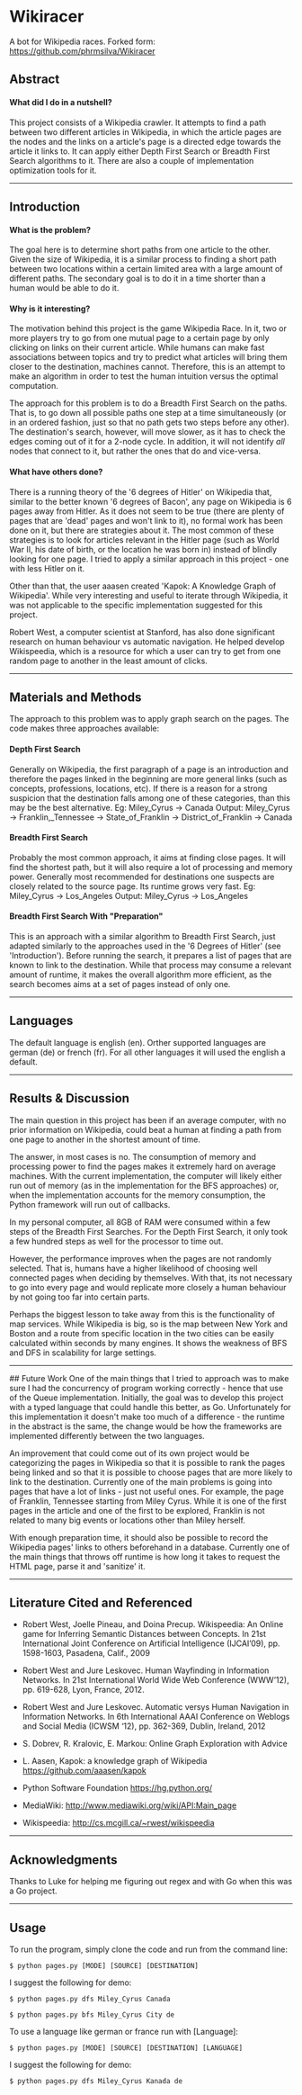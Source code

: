 # Wikiracer

A bot for Wikipedia races. Forked form: https://github.com/phrmsilva/Wikiracer

## Abstract
#### What did I do in a nutshell? 


This project consists of a Wikipedia crawler. It attempts to find a path between two different articles in Wikipedia, in which the article pages are the nodes and the links on a article's page is a directed edge towards the article it links to. It can apply either Depth First Search or Breadth First Search algorithms to it. There are also a couple of implementation optimization tools for it.

-----


## Introduction

#### What is the problem? 
The goal here is to determine short paths from one article to the other. Given the size of Wikipedia, it is a similar process to finding a short path between two locations within a certain limited area with a large amount of different paths. The secondary goal is to do it in a time shorter than a human would be able to do it.

#### Why is it interesting?
The motivation behind this project is the game Wikipedia Race. In it, two or more players try to go from one mutual page to a certain page by only clicking on links on their current article. While humans can make fast associations between topics and try to predict what articles will bring them closer to the destination, machines cannot. Therefore, this is an attempt to make an algorithm in order to test the human intuition  versus the optimal computation.

The approach for this problem is to do a Breadth First Search on the paths. That is, to go down all possible paths one step at a time simultaneously (or in an ordered fashion, just so that no path gets two steps before any other). The destination's search, however, will move slower, as it has to check the edges coming out of it for a 2-node cycle. In addition, it will not identify *all* nodes that connect to it, but rather the ones that do and vice-versa.

#### What have others done?
There is a running theory of the '6 degrees of Hitler' on Wikipedia that, similar to the better known '6 degrees of Bacon', any page on Wikipedia is 6 pages away from Hitler. As it does not seem to be true (there are plenty of pages that are 'dead' pages and won't link to it), no formal work has been done on it, but there are strategies about it. The most common of these strategies is to look for articles relevant in the Hitler page (such as World War II, his date of birth, or the location he was born in) instead of blindly looking for one page. I tried to apply a similar approach in this project - one with less Hitler on it.

Other than that, the user aaasen created 'Kapok: A Knowledge Graph of Wikipedia'. While very interesting and useful to iterate through Wikipedia, it was not applicable to the specific implementation suggested for this project.

Robert West, a computer scientist at Stanford, has also done significant research on human behaviour vs automatic navigation. He helped develop Wikispeedia, which is a resource for which a user can try to get from one random page to another in the least amount of clicks.

----

## Materials and Methods
The approach to this problem was to apply graph search on the pages.
The code makes three approaches available:

#### Depth First Search
Generally on Wikipedia, the first paragraph of a page is an introduction and therefore the pages linked in the beginning are more general links (such as concepts, professions, locations, etc). If there is a reason for a strong suspicion that the destination falls among one of these categories, than this may be the best alternative.
Eg: Miley_Cyrus -> Canada
Output: Miley_Cyrus -> Franklin,_Tennessee -> State_of_Franklin -> District_of_Franklin -> Canada

#### Breadth First Search
Probably the most common approach, it aims at finding close pages. It will find the shortest path, but it will also require a lot of processing and memory power. Generally most recommended for destinations one suspects are closely related to the source page. Its runtime grows very fast.
Eg: Miley_Cyrus -> Los_Angeles
Output: Miley_Cyrus -> Los_Angeles

#### Breadth First Search With "Preparation"
This is an approach with a similar algorithm to Breadth First Search, just adapted similarly to the approaches used in the '6 Degrees of Hitler' (see 'Introduction'). Before running the search, it prepares a list of pages that are known to link to the destination. While that process may consume a relevant amount of runtime, it makes the overall algorithm more efficient, as the search becomes aims at a set of pages instead of only one.

----
## Languages

The default language is english (en). Orther supported languages are german (de) or french (fr). For all other languages it will used the english a default.


------

## Results & Discussion
The main question in this project has been if an average computer, with no prior information on Wikipedia, could beat a human at finding a path from one page to another in the shortest amount of time.

The answer, in most cases is no.
The consumption of memory and processing power to find the pages makes it extremely hard on average machines. With the current implementation, the computer will likely either run out of memory (as in the implementation for the BFS approaches) or, when the implementation accounts for the memory consumption, the Python framework will run out of callbacks.

In my personal computer, all 8GB of RAM were consumed within a few steps of the Breadth First Searches. For the Depth First Search, it only took a few hundred steps as well for the processor to time out.

However, the performance improves when the pages are not randomly selected. That is, humans have a higher likelihood of choosing well connected pages when deciding by themselves. With that, its not necessary to go into every page and would replicate more closely a human behaviour by not going too far into certain parts.

Perhaps the biggest lesson to take away from this is the functionality of map services. While Wikipedia is big, so is the map between New York and Boston and a route from specific location in the two cities can be easily calculated within seconds by many engines. It shows the weakness of BFS and DFS in scalability for large settings.

------

## Future Work
One of the main things that I tried to approach was to make sure I had the concurrency of program working correctly - hence that use of the Queue implementation. Initially, the goal was to develop this project with a typed language that could handle this better, as Go. Unfortunately for this implementation it doesn't make too much of a difference - the runtime in the abstract is the same, the change would be how the frameworks are implemented differently between the two languages.

An improvement that could come out of its own project would be categorizing the pages in Wikipedia so that it is possible to rank the pages being linked and so that it is possible to choose pages that are more likely to link to the destination. Currently one of the main problems is going into pages that have a lot of links - just not useful ones. For example, the page of Franklin, Tennessee starting from Miley Cyrus. While it is one of the first pages in the article and one of the first to be explored, Franklin is not related to many big events or locations other than Miley herself.

With enough preparation time, it should also be possible to record the Wikipedia pages' links to others beforehand in a database. Currently one of the main things that throws off runtime is how long it takes to request the HTML page, parse it and 'sanitize' it.

-----

## Literature Cited and Referenced
- Robert West, Joelle Pineau, and Doina Precup. Wikispeedia: An Online game for Inferring Semantic Distances between Concepts. In 21st International Joint Conference on Artificial Intelligence (IJCAI’09), pp. 1598-1603, Pasadena, Calif., 2009 

- Robert West and Jure Leskovec. Human Wayfinding in Information Networks. In 21st International World Wide Web Conference (WWW’12), pp. 619-628, Lyon, France, 2012. 

- Robert West and Jure Leskovec. Automatic versys Human Navigation in Information Networks. In 6th International AAAI Conference on Weblogs and Social Media (ICWSM ‘12), pp. 362-369, Dublin, Ireland, 2012

- S. Dobrev, R. Kralovic, E. Markou:  Online Graph Exploration with Advice

- L. Aasen, Kapok: a knowledge graph of Wikipedia https://github.com/aaasen/kapok

- Python Software Foundation https://hg.python.org/

- MediaWiki: http://www.mediawiki.org/wiki/API:Main_page

- Wikispeedia: http://cs.mcgill.ca/~rwest/wikispeedia

-----

## Acknowledgments
Thanks to Luke for helping me figuring out regex and with Go when this was a Go project.

------

## Usage
To run the program, simply clone the code and run from the command line:
```console
$ python pages.py [MODE] [SOURCE] [DESTINATION]
```
I suggest the following for demo:
```console
$ python pages.py dfs Miley_Cyrus Canada 
```
```console
$ python pages.py bfs Miley_Cyrus City de
```
To use a language like german or france run with [Language]:
```console
$ python pages.py [MODE] [SOURCE] [DESTINATION] [LANGUAGE]
```
I suggest the following for demo:
```console
$ python pages.py dfs Miley_Cyrus Kanada de 
```
